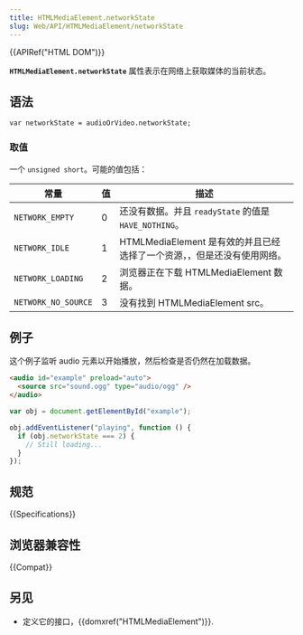 ```yaml
---
title: HTMLMediaElement.networkState
slug: Web/API/HTMLMediaElement/networkState
---
```


{{APIRef("HTML DOM")}}

**`HTMLMediaElement.networkState`** 属性表示在网络上获取媒体的当前状态。

## 语法

```plain
var networkState = audioOrVideo.networkState;
```

### 取值

一个 `unsigned short`。可能的值包括：

| 常量                | 值  | 描述                                                                    |
| ------------------- | --- | ----------------------------------------------------------------------- |
| `NETWORK_EMPTY`     | 0   | 还没有数据。并且 `readyState` 的值是 `HAVE_NOTHING`。                   |
| `NETWORK_IDLE`      | 1   | HTMLMediaElement 是有效的并且已经选择了一个资源，，但是还没有使用网络。 |
| `NETWORK_LOADING`   | 2   | 浏览器正在下载 HTMLMediaElement 数据。                                  |
| `NETWORK_NO_SOURCE` | 3   | 没有找到 HTMLMediaElement src。                                         |

## 例子

这个例子监听 audio 元素以开始播放，然后检查是否仍然在加载数据。

```html
<audio id="example" preload="auto">
  <source src="sound.ogg" type="audio/ogg" />
</audio>
```

```js
var obj = document.getElementById("example");

obj.addEventListener("playing", function () {
  if (obj.networkState === 2) {
    // Still loading...
  }
});
```

## 规范

{{Specifications}}

## 浏览器兼容性

{{Compat}}

## 另见

- 定义它的接口，{{domxref("HTMLMediaElement")}}.
